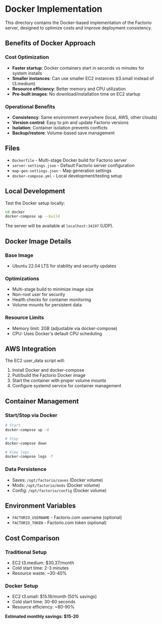 # Docker Implementation

This directory contains the Docker-based implementation of the Factorio server, designed to optimize costs and improve deployment consistency.

## Benefits of Docker Approach

### Cost Optimization
- **Faster startup**: Docker containers start in seconds vs minutes for system installs
- **Smaller instances**: Can use smaller EC2 instances (t3.small instead of t3.medium)
- **Resource efficiency**: Better memory and CPU utilization
- **Pre-built images**: No download/installation time on EC2 startup

### Operational Benefits
- **Consistency**: Same environment everywhere (local, AWS, other clouds)
- **Version control**: Easy to pin and update Factorio versions
- **Isolation**: Container isolation prevents conflicts
- **Backup/restore**: Volume-based save management

## Files

- `Dockerfile` - Multi-stage Docker build for Factorio server
- `server-settings.json` - Default Factorio server configuration
- `map-gen-settings.json` - Map generation settings
- `docker-compose.yml` - Local development/testing setup

## Local Development

Test the Docker setup locally:

```bash
cd docker
docker-compose up --build
```

The server will be available at `localhost:34197` (UDP).

## Docker Image Details

### Base Image
- Ubuntu 22.04 LTS for stability and security updates

### Optimizations
- Multi-stage build to minimize image size
- Non-root user for security
- Health checks for container monitoring
- Volume mounts for persistent data

### Resource Limits
- Memory limit: 2GB (adjustable via docker-compose)
- CPU: Uses Docker's default CPU scheduling

## AWS Integration

The EC2 user_data script will:
1. Install Docker and docker-compose
2. Pull/build the Factorio Docker image
3. Start the container with proper volume mounts
4. Configure systemd service for container management

## Container Management

### Start/Stop via Docker
```bash
# Start
docker-compose up -d

# Stop
docker-compose down

# View logs
docker-compose logs -f
```

### Data Persistence
- Saves: `/opt/factorio/saves` (Docker volume)
- Mods: `/opt/factorio/mods` (Docker volume) 
- Config: `/opt/factorio/config` (Docker volume)

## Environment Variables

- `FACTORIO_USERNAME` - Factorio.com username (optional)
- `FACTORIO_TOKEN` - Factorio.com token (optional)

## Cost Comparison

### Traditional Setup
- EC2 t3.medium: $30.37/month
- Cold start time: 2-3 minutes
- Resource waste: ~30-40%

### Docker Setup
- EC2 t3.small: $15.18/month (50% savings)
- Cold start time: 30-60 seconds
- Resource efficiency: ~80-90%

**Estimated monthly savings: $15-20**